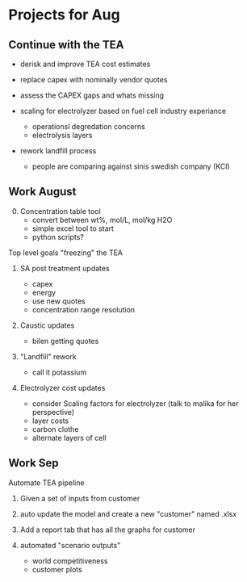 # Projects for Aug

## Continue with the TEA

- derisk and improve TEA cost estimates

- replace capex with nominally vendor quotes
- assess the CAPEX gaps and whats missing

- scaling for electrolyzer based on fuel cell industry experiance
    - operationsl degredation concerns
    - electrolysis layers

- rework landfill process
    - people are comparing against sinis swedish company (KCl)


## Work August

0. Concentration table tool
    - convert between wt%, mol/L, mol/kg H2O
    - simple excel tool to start
    - python scripts?

Top level goals "freezing" the TEA

1. SA post treatment updates
    - capex
    - energy
    - use new quotes
    - concentration range resolution

2. Caustic updates
    - bilen getting quotes

3. "Landfill" rework
    - call it potassium

4. Electrolyzer cost updates
    - consider Scaling factors for electrolyzer (talk to malika for her perspective)
    - layer costs
    - carbon clothe
    - alternate layers of cell



## Work Sep

Automate TEA pipeline

1. Given a set of inputs from customer

2. auto update the model and create a new "customer" named .xlsx

3. Add a report tab that has all the graphs for customer

4. automated "scenario outputs"
    - world competitiveness
    - customer plots

